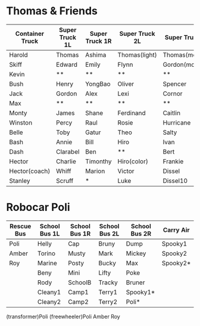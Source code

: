 # Thomas & Friends

| Container Truck | Super Truck 1L  | Super Truck 1R  | Super Truck 2L  | Super Truck 2R
| --------------- | --------------- | --------------- | --------------- | ---------------
| Harold          | Thomas          | Ashima          | Thomas(light)   | Thomas(modern)
| Skiff           | Edward          | Emily           | Flynn           | Gordon(modern)
| Kevin           | **              | **              | **              | **
| Bush            | Henry           | YongBao         | Oliver          | Spencer
| Jack            | Gordon          | Alex            | Lexi            | Cornor
| Max             | **              | **              | **              | **
| Monty           | James           | Shane           | Ferdinand       | Caitlin
| Winston         | Percy           | Raul            | Rosie           | Hurricane
| Belle           | Toby            | Gatur           | Theo            | Salty
| Bash            | Annie           | Bill            | Hiro            | Ivan
| Dash            | Clarabel        | Ben             | **              | Bert
| Hector          | Charlie         | Timonthy        | Hiro(color)     | Frankie
| Hector(coach)   | Whiff           | Marion          | Victor          | Dissel
| Stanley         | Scruff          | *               | Luke            | Dissel10


# Robocar Poli

| Rescue Bus      | School Bus 1L   | School Bus 1R   | School Bus 2L   | School Bus 2R   | Carry Air
| --------------- | --------------- | --------------- | --------------- | --------------- | ---------------
| Poli            | Helly           | Cap             | Bruny           | Dump            | Spooky1
| Amber           | Torino          | Musty           | Mark            | Mickey          | Spooky2
| Roy             | Marine          | Posty           | Bucky           | Max             | Spooky2*
|                 | Beny            | Mini            | Lifty           | Poke            |
|                 | Rody            | SchoolB         | Tracky          | Bruner          |
|                 | Cleany1         | Camp1           | Terry1          | Spooky1*        |
|                 | Cleany2         | Camp2           | Terry2          | Poli*           |

(transformer)Poli
(freewheeler)Poli Amber Roy
